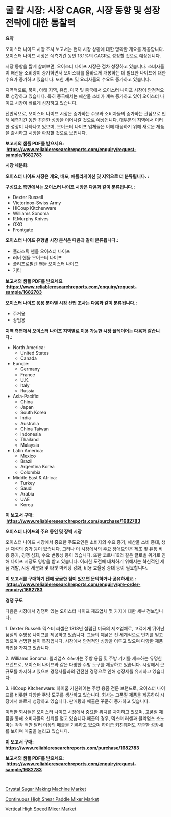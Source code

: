 <p><h1>굴 칼 시장: 시장 CAGR, 시장 동향 및 성장 전략에 대한 통찰력</h1></p><p><strong>요약</strong></p>
<p><p>오이스터 나이프 시장 조사 보고서는 현재 시장 상황에 대한 명확한 개요를 제공합니다. 오이스터 나이프 시장은 예측기간 동안 13.1%의 CAGR로 성장할 것으로 예상됩니다.</p><p>시장 동향을 짧게 살펴보면, 오이스터 나이프 시장은 점차 성장하고 있습니다. 소비자들이 해산물 소비량이 증가하면서 오이스터를 올바르게 개봉하는 데 필요한 나이프에 대한 수요가 증가하고 있습니다. 또한 셰프 및 요리사들의 수요도 증가하고 있습니다.</p><p>지역적으로, 북미, 아태 지역, 유럽, 미국 및 중국에서 오이스터 나이프 시장이 안정적으로 성장하고 있습니다. 특히 중국에서는 해산물 소비가 계속 증가하고 있어 오이스터 나이프 시장이 빠르게 성장하고 있습니다.</p><p>전반적으로, 오이스터 나이프 시장은 증가하는 수요와 소비자들의 증가하는 관심으로 인해 예측기간 동안 꾸준한 성장을 이어나갈 것으로 예상됩니다. 대부분의 지역에서 이러한 성장이 나타나고 있으며, 오이스터 나이프 업체들은 이에 대응하기 위해 새로운 제품을 출시하고 시장을 확장할 것으로 보입니다.</p></p>
<p><strong>보고서의 샘플 PDF를 받으세요: &nbsp;<a href="https://www.reliableresearchreports.com/enquiry/request-sample/1682783">https://www.reliableresearchreports.com/enquiry/request-sample/1682783</a></strong></p>
<p><strong>시장 세분화:</strong></p>
<p><strong> 오이스터 나이프 시장은 개요, 배포, 애플리케이션 및 지역으로 더 분류됩니다. :</strong></p>
<p><strong>구성요소 측면에서는 오이스터 나이프 시장은 다음과 같이 분류됩니다.:</strong></p>
<p><ul><li>Dexter Russell</li><li>Victorinox-Swiss Army</li><li>HiCoup Kitchenware</li><li>Williams Sonoma</li><li>R.Murphy Knives</li><li>OXO</li><li>Frontgate</li></ul></p>
<p><strong> 오이스터 나이프 유형별 시장 분석은 다음과 같이 분류됩니다.:</strong></p>
<p><ul><li>플라스틱 핸들 오이스터 나이프</li><li>러버 핸들 오이스터 나이프</li><li>폴리프로필렌 핸들 오이스터 나이프</li><li>기타</li></ul></p>
<p><strong>보고서의 샘플 PDF를 받으세요 :<a href="https://www.reliableresearchreports.com/enquiry/request-sample/1682783">https://www.reliableresearchreports.com/enquiry/request-sample/1682783</a></strong></p>
<p><strong> 오이스터 나이프 응용 분야별 시장 산업 조사는 다음과 같이 분류됩니다.:</strong></p>
<p><ul><li>주거용</li><li>상업용</li></ul></p>
<p><strong>지역 측면에서 오이스터 나이프 지역별로 이용 가능한 시장 플레이어는 다음과 같습니다.:</strong></p>
<p><ul>
    <li>
        North America:
        <ul>
            <li>United States</li>
            <li>Canada</li>
        </ul>
    </li>
    <li>
        Europe:
        <ul>
            <li>Germany</li>
            <li>France</li>
            <li>U.K.</li>
            <li>Italy</li>
            <li>Russia</li>
        </ul>
    </li>
    <li>
        Asia-Pacific:
        <ul>
            <li>China</li>
            <li>Japan</li>
            <li>South Korea</li>
            <li>India</li>
            <li>Australia</li>
            <li>China Taiwan</li>
            <li>Indonesia</li>
            <li>Thailand</li>
            <li>Malaysia</li>
        </ul>
    </li>
    <li>
        Latin America:
        <ul>
            <li>Mexico</li>
            <li>Brazil</li>
            <li>Argentina Korea</li>
            <li>Colombia</li>
        </ul>
    </li>
    <li>
        Middle East & Africa:
        <ul>
            <li>Turkey</li>
            <li>Saudi</li>
            <li>Arabia</li>
            <li>UAE</li>
            <li>Korea</li>
        </ul>
    </li>
    </ul></p>
<p><strong>이 보고서 구매: &nbsp;<a href="https://www.reliableresearchreports.com/purchase/1682783">https://www.reliableresearchreports.com/purchase/1682783</a></strong></p>
<p><strong>오이스터 나이프의 주요 동인 및 장벽 시장</strong></p>
<p><p>오이스터 나이프 시장에서 중요한 주도요인은 소비자의 수요 증가, 해산물 소비 증대, 생선 재석의 증가 등이 있습니다. 그러나 이 시장에서의 주요 장애요인은 제조 및 유통 비용 증가, 경쟁 심화, 수요 변동성 등이 있습니다. 또한 코로나19와 같은 글로벌 위기로 인해 나이프 시장도 영향을 받고 있습니다. 이러한 도전에 대처하기 위해서는 혁신적인 제품 개발, 시장 세분화 및 타겟 마케팅 강화, 비용 효율성 증대 등이 필요합니다.</p></p>
<p><strong>이 보고서를 구매하기 전에 궁금한 점이 있으면 문의하거나 공유하세요.: &nbsp;<a href="https://www.reliableresearchreports.com/enquiry/pre-order-enquiry/1682783">https://www.reliableresearchreports.com/enquiry/pre-order-enquiry/1682783</a></strong></p>
<p><strong>경쟁 구도</strong></p>
<p><p>다음은 시장에서 경쟁력 있는 오이스터 나이프 제조업체 몇 가지에 대한 세부 정보입니다.</p><p>1. Dexter Russell: 덱스터 러셀은 1818년 설립된 미국의 제조업체로, 고객에게 뛰어난 품질의 주방용 나이프를 제공하고 있습니다. 그들의 제품은 전 세계적으로 인기를 얻고 있으며 선명한 날이 특징입니다. 시장에서 안정적인 성장을 이루고 있으며 다양한 제품 라인을 가지고 있습니다.</p><p>2. Williams Sonoma: 윌리엄스 소노마는 주방 용품 및 주방 기기를 제조하는 유명한 브랜드로, 오이스터 나이프와 같은 다양한 주방 도구를 제공하고 있습니다. 시장에서 큰 규모를 차지하고 있으며 경쟁사들과의 건전한 경쟁으로 인해 성장세를 유지하고 있습니다.</p><p>3. HiCoup Kitchenware: 하이쿱 키친웨어는 주방 용품 전문 브랜드로, 오이스터 나이프를 비롯한 다양한 주방 도구를 생산하고 있습니다. 회사는 고품질 제품을 제공하여 시장에서 빠르게 성장하고 있습니다. 판매량과 매출은 꾸준히 증가하고 있습니다.</p><p>이러한 회사들은 오이스터 나이프 시장에서 중요한 위치를 차지하고 있으며, 고품질 제품을 통해 소비자들의 신뢰를 얻고 있습니다.매출의 경우, 덱스터 러셀과 윌리엄스 소노마는 각각 백만 달러 이상의 매출을 기록하고 있으며 하이쿱 키친웨어도 꾸준한 성장세를 보이며 매출을 늘리고 있습니다.</p></p>
<p><strong>이 보고서 구매: &nbsp; <a href="https://www.reliableresearchreports.com/purchase/1682783">https://www.reliableresearchreports.com/purchase/1682783</a></strong></p>
<p><strong>보고서의 샘플 PDF를 받으세요: &nbsp;<a href="https://www.reliableresearchreports.com/enquiry/request-sample/1682783">https://www.reliableresearchreports.com/enquiry/request-sample/1682783</a></strong><strong></strong></p>
<p>&nbsp;</p>
<p><p><a href="https://view.publitas.com/reportprime-1/crystal-sugar-making-machine-market-size-market-trends-and-growth-outlook-forecasted-for-period-from-2023-to-2030/">Crystal Sugar Making Machine Market</a></p><p><a href="https://view.publitas.com/reportprime-1/continuous-high-shear-paddle-mixer-market-challenges-opportunities-and-growth-drivers-and-major-market-players-forecasted-for-period-from-2023-2030/">Continuous High Shear Paddle Mixer Market</a></p><p><a href="https://view.publitas.com/reportprime-1/vertical-high-speed-mixer-market-share-market-new-trends-analysis-report-by-type-by-application-by-end-use-by-region-and-segment-forecasts-2023-2030/">Vertical High Speed Mixer Market</a></p></p>